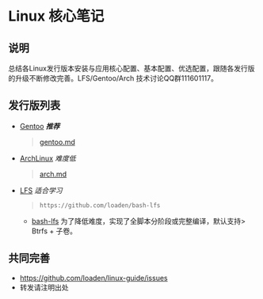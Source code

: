 # Linux 核心笔记

## 说明

总结各Linux发行版本安装与应用核心配置、基本配置、优选配置，跟随各发行版的升级不断修改完善。LFS/Gentoo/Arch 技术讨论QQ群111601117。

## 发行版列表

* [Gentoo](https://www.gentoo.org/) ***推荐***
  > [gentoo.md](gentoo.md)
* [ArchLinux](https://archlinux.org/) *难度低*
  > [arch.md](arch.md)
* [LFS](https://github.com/loaden/bash-lfs) *适合学习*
  > `https://github.com/loaden/bash-lfs`
  * [bash-lfs](<https://github.com/loaden/bash-lfs>) 为了降低难度，实现了全脚本分阶段或完整编译，默认支持> Btrfs + 子卷。

## 共同完善

* <https://github.com/loaden/linux-guide/issues>
* 转发请注明出处
